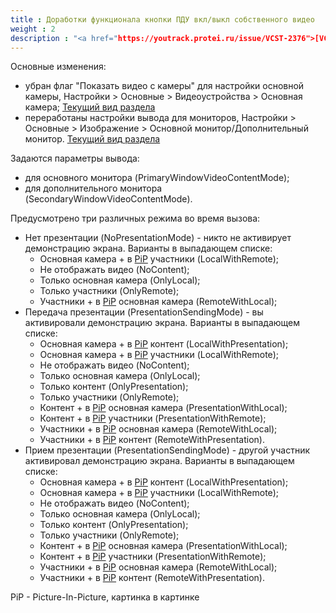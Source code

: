 ```yaml
---
title : Доработки функционала кнопки ПДУ вкл/выкл собственного видео
weight : 2
description : "<a href="https://youtrack.protei.ru/issue/VCST-2376">[VCST-2376]</a>"
---
```


Основные изменения:
- убран флаг "Показать видео с камеры" для настройки основной камеры, Настройки > Основные > Видеоустройства > Основная камера;
[Текущий вид раздела](/img/r10.1_1_checkbox.png)
- переработаны настройки вывода для мониторов, Настройки > Основные > Изображение > Основной монитор/Дополнительный монитор.
[Текущий вид раздела](/img/r10.1_1_image.png)

Задаются параметры вывода:
* для основного монитора (PrimaryWindowVideoContentMode);
* для дополнительного монитора (SecondaryWindowVideoContentMode).

Предусмотрено три различных режима во время вызова:
* Нет презентации (NoPresentationMode) - никто не активирует демонстрацию экрана. Варианты в выпадающем списке:
  * Основная камера + в [PiP](#pip) участники (LocalWithRemote);
  * Не отображать видео (NoContent);
  * Только основная камера (OnlyLocal);
  * Только участники (OnlyRemote);
  * Участники + в [PiP](#pip) основная камера (RemoteWithLocal);
* Передача презентации (PresentationSendingMode) - вы активировали демонстрацию экрана. Варианты в выпадающем списке:
  * Основная камера + в [PiP](#pip) контент (LocalWithPresentation);
  * Основная камера + в [PiP](#pip) участники (LocalWithRemote);
  * Не отображать видео (NoContent);
  * Только основная камера (OnlyLocal);
  * Только контент (OnlyPresentation);
  * Только участники (OnlyRemote);
  * Контент + в [PiP](#pip) основная камера (PresentationWithLocal);
  * Контент + в [PiP](#pip) участники (PresentationWithRemote);
  * Участники + в [PiP](#pip) основная камера (RemoteWithLocal);
  * Участники + в [PiP](#pip) контент (RemoteWithPresentation).
* Прием презентации (PresentationSendingMode) - другой участник активировал демонстрацию экрана. Варианты в выпадающем списке:
  * Основная камера + в [PiP](#pip) контент (LocalWithPresentation);
  * Основная камера + в [PiP](#pip) участники (LocalWithRemote);
  * Не отображать видео (NoContent);
  * Только основная камера (OnlyLocal);
  * Только контент (OnlyPresentation);
  * Только участники (OnlyRemote);
  * Контент + в [PiP](#pip) основная камера (PresentationWithLocal);
  * Контент + в [PiP](#pip) участники (PresentationWithRemote);
  * Участники + в [PiP](#pip) основная камера (RemoteWithLocal);
  * Участники + в [PiP](#pip) контент (RemoteWithPresentation).


<a name="pip">PiP</a> - Picture-In-Picture, картинка в картинке
